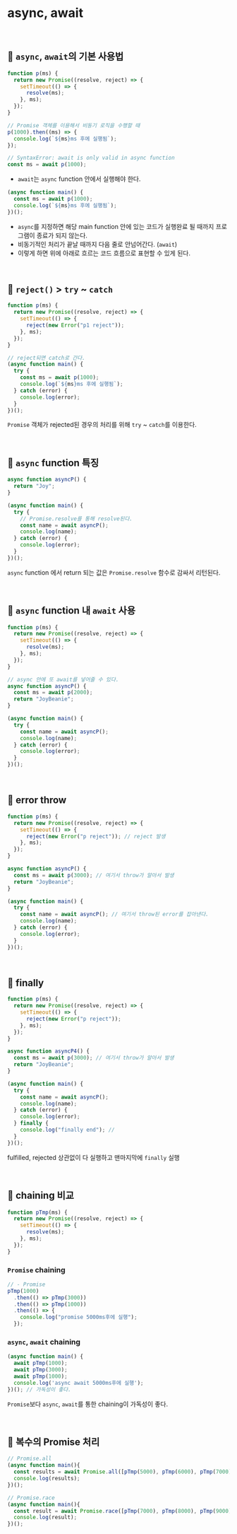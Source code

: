 # async, await

<br>

## 🔖 `async`, `await`의 기본 사용법

```js
function p(ms) {
  return new Promise((resolve, reject) => {
    setTimeout(() => {
      resolve(ms);
    }, ms);
  });
}

// Promise 객체를 이용해서 비동기 로직을 수행할 때
p(1000).then((ms) => {
  console.log(`${ms}ms 후에 실행됨`);
});

// SyntaxError: await is only valid in async function
const ms = await p(1000);
```
- `await`는 `async` function 안에서 실행해야 한다.

```js
(async function main() {
  const ms = await p(1000);
  console.log(`${ms}ms 후에 실행됨`);
})();
```
- `async`를 지정하면 해당 main function 안에 있는 코드가 실행완료 될 때까지 프로그램이 종료가 되지 않는다.
- 비동기적인 처리가 끝날 때까지 다음 줄로 안넘어간다. (`await`)
- 이렇게 하면 위에 아래로 흐르는 코드 흐름으로 표현할 수 있게 된다.

<br>

## 🔖 `reject()` > `try` ~ `catch`

```js
function p(ms) {
  return new Promise((resolve, reject) => {
    setTimeout(() => {
      reject(new Error("p1 reject"));
    }, ms);
  });
}

// reject되면 catch로 간다.
(async function main() {
  try {
    const ms = await p(1000);
    console.log(`${ms}ms 후에 실행됨`);
  } catch (error) {
    console.log(error);
  }
})();
```
`Promise` 객체가 rejected된 경우의 처리를 위해 `try` ~ `catch`를 이용한다.

<br>

## 🔖 `async` function 특징

```js
async function asyncP() {
  return "Joy";
}

(async function main() {
  try {
    // Promise.resolve를 통해 resolve된다.
    const name = await asyncP();
    console.log(name);
  } catch (error) {
    console.log(error);
  }
})();
```
`async` function 에서 return 되는 값은 `Promise.resolve` 함수로 감싸서 리턴된다.

<br>

## 🔖 `async` function 내 `await` 사용

```js
function p(ms) {
  return new Promise((resolve, reject) => {
    setTimeout(() => {
      resolve(ms);
    }, ms);
  });
}

// async 안에 또 await를 넣어줄 수 있다.
async function asyncP() {
  const ms = await p(2000);
  return "JoyBeanie";
}

(async function main() {
  try {
    const name = await asyncP();
    console.log(name);
  } catch (error) {
    console.log(error);
  }
})();
```

<br>

## 🔖 error throw

```js
function p(ms) {
  return new Promise((resolve, reject) => {
    setTimeout(() => {
      reject(new Error("p reject")); // reject 발생
    }, ms);
  });
}

async function asyncP() {
  const ms = await p(3000); // 여기서 throw가 알아서 발생
  return "JoyBeanie";
}

(async function main() {
  try {
    const name = await asyncP(); // 여기서 throw된 error를 잡아낸다.
    console.log(name);
  } catch (error) {
    console.log(error);
  }
})();
```

<br>

## 🔖 finally

```js
function p(ms) {
  return new Promise((resolve, reject) => {
    setTimeout(() => {
      reject(new Error("p reject"));
    }, ms);
  });
}

async function asyncP4() {
  const ms = await p(3000); // 여기서 throw가 알아서 발생
  return "JoyBeanie";
}

(async function main() {
  try {
    const name = await asyncP();
    console.log(name);
  } catch (error) {
    console.log(error);
  } finally {
    console.log("finally end"); // 
  }
})();
```
fulfilled, rejected 상관없이 다 실행하고 맨마지막에 `finally` 실행

<br>

## 🔖 chaining 비교

```js
function pTmp(ms) {
  return new Promise((resolve, reject) => {
    setTimeout(() => {
      resolve(ms);
    }, ms);
  });
}
```

### `Promise` chaining

```js
// - Promise
pTmp(1000)
  .then(() => pTmp(3000))
  .then(() => pTmp(1000))
  .then(() => {
    console.log("promise 5000ms후에 실행");
  });
```

### `async`, `await` chaining

```js
(async function main() {
  await pTmp(1000);
  await pTmp(3000);
  await pTmp(1000);
  console.log('async await 5000ms후에 실행');
})(); // 가독성이 좋다.
```
`Promise`보다 `async`, `await`를 통한 chaining이 가독성이 좋다.

<br>

## 🔖 복수의 Promise 처리

```js
// Promise.all
(async function main(){
  const results = await Promise.all([pTmp(5000), pTmp(6000), pTmp(7000)]);
  console.log(results);
})();

// Promise.race
(async function main(){
  const result = await Promise.race([pTmp(7000), pTmp(8000), pTmp(9000)]);
  console.log(result);
})();
```